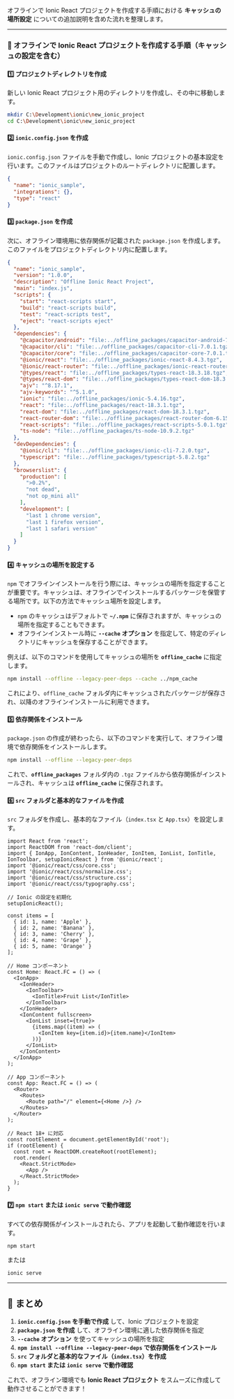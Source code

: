 オフラインで Ionic React プロジェクトを作成する手順における **キャッシュの場所設定** についての追加説明を含めた流れを整理します。

---

### **🚀 オフラインで Ionic React プロジェクトを作成する手順（キャッシュの設定を含む）**

#### **1️⃣ プロジェクトディレクトリを作成**
新しい Ionic React プロジェクト用のディレクトリを作成し、その中に移動します。

```sh
mkdir C:\Development\ionic\new_ionic_project
cd C:\Development\ionic\new_ionic_project
```

#### **2️⃣ `ionic.config.json` を作成**
`ionic.config.json` ファイルを手動で作成し、Ionic プロジェクトの基本設定を行います。このファイルはプロジェクトのルートディレクトリに配置します。

```json
{
  "name": "ionic_sample",
  "integrations": {},
  "type": "react"
}
```

#### **3️⃣ `package.json` を作成**
次に、オフライン環境用に依存関係が記載された `package.json` を作成します。このファイルをプロジェクトディレクトリ内に配置します。

```json
{
  "name": "ionic_sample",
  "version": "1.0.0",
  "description": "Offline Ionic React Project",
  "main": "index.js",
  "scripts": {
    "start": "react-scripts start",
    "build": "react-scripts build",
    "test": "react-scripts test",
    "eject": "react-scripts eject"
  },
  "dependencies": {
    "@capacitor/android": "file:../offline_packages/capacitor-android-7.0.1.tgz",
    "@capacitor/cli": "file:../offline_packages/capacitor-cli-7.0.1.tgz",
    "@capacitor/core": "file:../offline_packages/capacitor-core-7.0.1.tgz",
    "@ionic/react": "file:../offline_packages/ionic-react-8.4.3.tgz",
    "@ionic/react-router": "file:../offline_packages/ionic-react-router-8.4.3.tgz",
    "@types/react": "file:../offline_packages/types-react-18.3.18.tgz",
    "@types/react-dom": "file:../offline_packages/types-react-dom-18.3.5.tgz",
    "ajv": "^8.17.1",
    "ajv-keywords": "^5.1.0",
    "ionic": "file:../offline_packages/ionic-5.4.16.tgz",
    "react": "file:../offline_packages/react-18.3.1.tgz",
    "react-dom": "file:../offline_packages/react-dom-18.3.1.tgz",
    "react-router-dom": "file:../offline_packages/react-router-dom-6.15.0.tgz",
    "react-scripts": "file:../offline_packages/react-scripts-5.0.1.tgz",
    "ts-node": "file:../offline_packages/ts-node-10.9.2.tgz"
  },
  "devDependencies": {
    "@ionic/cli": "file:../offline_packages/ionic-cli-7.2.0.tgz",
    "typescript": "file:../offline_packages/typescript-5.8.2.tgz"
  },
  "browserslist": {
    "production": [
      ">0.2%",
      "not dead",
      "not op_mini all"
    ],
    "development": [
      "last 1 chrome version",
      "last 1 firefox version",
      "last 1 safari version"
    ]
  }
}
```

#### **4️⃣ キャッシュの場所を設定する**

`npm` でオフラインインストールを行う際には、キャッシュの場所を指定することが重要です。キャッシュは、オフラインでインストールするパッケージを保管する場所です。以下の方法でキャッシュ場所を設定します。

- `npm` のキャッシュはデフォルトで **`~/.npm`** に保存されますが、キャッシュの場所を指定することもできます。
- オフラインインストール時に **`--cache` オプション** を指定して、特定のディレクトリにキャッシュを保存することができます。

例えば、以下のコマンドを使用してキャッシュの場所を **`offline_cache`** に指定します。

```sh
npm install --offline --legacy-peer-deps --cache ../npm_cache
```

これにより、`offline_cache` フォルダ内にキャッシュされたパッケージが保存され、以降のオフラインインストールに利用できます。

#### **5️⃣ 依存関係をインストール**

`package.json` の作成が終わったら、以下のコマンドを実行して、オフライン環境で依存関係をインストールします。

```sh
npm install --offline --legacy-peer-deps

```

これで、**`offline_packages`** フォルダ内の `.tgz` ファイルから依存関係がインストールされ、キャッシュは **`offline_cache`** に保存されます。

#### **6️⃣ `src` フォルダと基本的なファイルを作成**

`src` フォルダを作成し、基本的なファイル（`index.tsx` と `App.tsx`）を設定します。

```tsx
import React from 'react';
import ReactDOM from 'react-dom/client';
import { IonApp, IonContent, IonHeader, IonItem, IonList, IonTitle, IonToolbar, setupIonicReact } from '@ionic/react';
import '@ionic/react/css/core.css';
import '@ionic/react/css/normalize.css';
import '@ionic/react/css/structure.css';
import '@ionic/react/css/typography.css';

// Ionic の設定を初期化
setupIonicReact();

const items = [
  { id: 1, name: 'Apple' },
  { id: 2, name: 'Banana' },
  { id: 3, name: 'Cherry' },
  { id: 4, name: 'Grape' },
  { id: 5, name: 'Orange' }
];

// Home コンポーネント
const Home: React.FC = () => (
  <IonApp>
    <IonHeader>
      <IonToolbar>
        <IonTitle>Fruit List</IonTitle>
      </IonToolbar>
    </IonHeader>
    <IonContent fullscreen>
      <IonList inset={true}>
        {items.map((item) => (
          <IonItem key={item.id}>{item.name}</IonItem>
        ))}
      </IonList>
    </IonContent>
  </IonApp>
);

// App コンポーネント
const App: React.FC = () => (
  <Router>
    <Routes>
      <Route path="/" element={<Home />} />
    </Routes>
  </Router>
);

// React 18+ に対応
const rootElement = document.getElementById('root');
if (rootElement) {
  const root = ReactDOM.createRoot(rootElement);
  root.render(
    <React.StrictMode>
      <App />
    </React.StrictMode>
  );
}
```

#### **7️⃣ `npm start` または `ionic serve` で動作確認**

すべての依存関係がインストールされたら、アプリを起動して動作確認を行います。

```sh
npm start
```

または

```sh
ionic serve
```

---

## **🎯 まとめ**

1. **`ionic.config.json` を手動で作成** して、Ionic プロジェクトを設定
2. **`package.json` を作成** して、オフライン環境に適した依存関係を指定
3. **`--cache` オプション** を使ってキャッシュの場所を指定
4. **`npm install --offline --legacy-peer-deps` で依存関係をインストール**
5. **`src` フォルダと基本的なファイル（`index.tsx`）を作成**
6. **`npm start` または `ionic serve` で動作確認**

これで、オフライン環境でも **Ionic React プロジェクト** をスムーズに作成して動作させることができます！